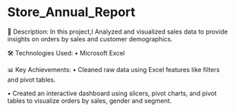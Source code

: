 # Store_Annual_Report

📝 Description: In this project,I Analyzed and visualized sales data to provide insights on orders by sales and customer demographics.

🛠️ Technologies Used: • Microsoft Excel

📊 Key Achievements: • Cleaned raw data using Excel features like filters and pivot tables. 

• Created an interactive dashboard using slicers, pivot charts, and pivot tables to visualize orders by sales, gender and segment.
